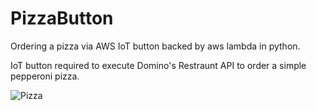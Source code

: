 # PizzaButton
Ordering a pizza via AWS IoT button backed by aws lambda in python.

IoT button required to execute Domino's Restraunt API to order a simple pepperoni pizza.

![Pizza](https://github.com/Derlin8/PizzaButton/main/image.jpg?raw=true)




